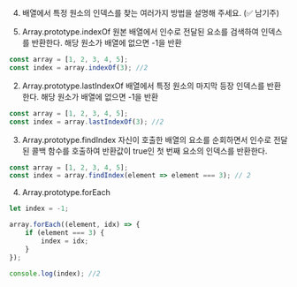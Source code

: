 4. 배열에서 특정 원소의 인덱스를 찾는 여러가지 방법을 설명해 주세요. (✅ 남기주)

1. Array.prototype.indexOf
원본 배열에서 인수로 전달된 요소를 검색하여 인덱스를 반환한다. 해당 원소가 배열에 없으면 -1을 반환

```javascript
const array = [1, 2, 3, 4, 5];
const index = array.indexOf(3); //2
```

2. Array.prototype.lastIndexOf
배열에서 특정 원소의 마지막 등장 인덱스를 반환한다. 해당 원소가 배열에 없으면 -1을 반환
```javascript
const array = [1, 2, 3, 4, 5];
const index = array.lastIndexOf(3); //2
```

3. Array.prototype.findIndex
자신이 호출한 배열의 요소를 순회하면서 인수로 전달된 콜백 함수를 호출하여 반환값이 true인 첫 번째 요소의 인덱스를 반환한다. 
```javascript
const array = [1, 2, 3, 4, 5];
const index = array.findIndex(element => element === 3); // 2
```

4. Array.prototype.forEach

```javascript
let index = -1;

array.forEach((element, idx) => {
    if (element === 3) {
        index = idx;
    }
});

console.log(index); //2
```